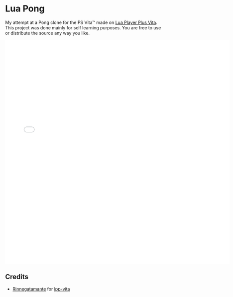 Lua Pong
==================

My attempt at a Pong clone for the PS Vita™ made on [Lua Player Plus Vita](https://github.com/Rinnegatamante/lpp-vita).
This project was done mainly for self learning purposes. You are free to use or distribute the source any way you like.

<iframe src="//gifs.com/embed/ROklvK?muted=false" frameborder="0" scrolling="no" width="720px" height="720px" style="-webkit-backface-visibility: hidden;-webkit-transform: scale(1);"></iframe>

## Credits

- [Rinnegatamante](https://github.com/Rinnegatamante) for [lpp-vita](https://github.com/Rinnegatamante/lpp-vita)
